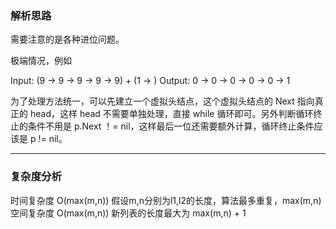 ### 解析思路

需要注意的是各种进位问题。

极端情况，例如


Input: (9 -> 9 -> 9 -> 9 -> 9) + (1 -> )
Output: 0 -> 0 -> 0 -> 0 -> 0 -> 1


为了处理方法统一，可以先建立一个虚拟头结点，这个虚拟头结点的 Next 指向真正的 head，这样 head 不需要单独处理，直接 while 循环即可。另外判断循环终止的条件不用是 p.Next ！= nil，这样最后一位还需要额外计算，循环终止条件应该是 p != nil。

---
### 复杂度分析
时间复杂度 O(max(m,n)) 假设m,n分别为l1,l2的长度，算法最多重复，max(m,n)
空间复杂度 O(max(m,n)) 新列表的长度最大为 max(m,n) + 1
